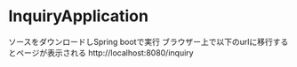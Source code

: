 # InquiryApplication

ソースをダウンロードしSpring bootで実行
ブラウザー上で以下のurlに移行するとページが表示される
http://localhost:8080/inquiry

